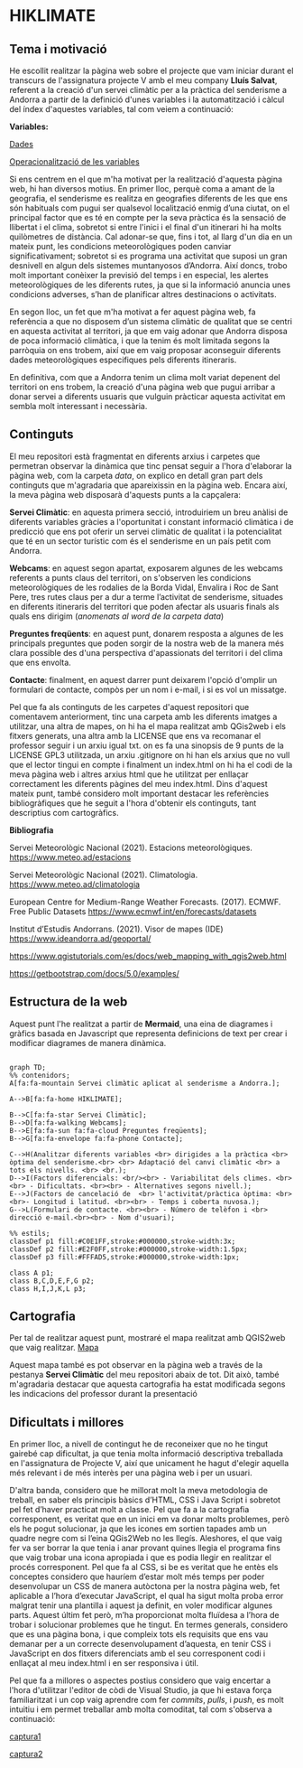 # HIKLIMATE

## Tema i motivació
He escollit realitzar la pàgina web sobre el projecte que vam iniciar durant el transcurs de l'assignatura projecte V amb 
el meu company **Lluís Salvat**, referent a la creació d'un servei climàtic per a la pràctica del senderisme a Andorra a partir de 
la definició d'unes variables i la automatització i càlcul del índex d'aquestes variables, tal com veiem a continuació:

**Variables:**

[Dades](data/base_dades.png)

[Operacionalització de les variables](data/operac_variables.png)

Si ens centrem en el que m'ha motivat per la realització d'aquesta pàgina web, hi han diversos motius. En primer lloc, 
perquè coma a amant de la geografia, el senderisme es realitza en geografies 
diferents de les que ens són habituals com pugui ser qualsevol localització enmig d’una ciutat, on el principal factor que es té en compte
per la seva pràctica és la sensació de llibertat i el clima, sobretot si entre l'inici i el final d'un itinerari hi ha molts quilòmetres de distància.
Cal adonar-se que, fins i tot, al llarg d'un dia en un mateix punt, les condicions meteorològiques poden canviar significativament; 
sobretot si es programa una activitat que suposi un gran desnivell en algun dels sistemes muntanyosos d’Andorra. Així doncs, trobo molt important 
conèixer la previsió del temps i en especial, les alertes meteorològiques de les diferents rutes, ja que si la informació anuncia unes condicions 
adverses, s’han de planificar altres destinacions o activitats.

En segon lloc, un fet que m'ha motivat a fer aquest pàgina web, fa referència a que no disposem d’un sistema climàtic de qualitat que se centri en 
aquesta activitat al territori, ja que em vaig adonar que Andorra disposa de poca informació climàtica, i que la tenim és molt limitada segons la 
parròquia on ens trobem, així que em vaig proposar aconseguir diferents dades meteorològiques especifiques pels diferents itineraris.

En definitiva, com que a Andorra tenim un clima molt variat depenent del territori on ens trobem, la creació d'una pàgina web que
pugui arribar a donar servei a diferents usuaris que vulguin pràcticar aquesta activitat em sembla molt interessant i necessària.

## Continguts
El meu repositori està fragmentat en diferents arxius i carpetes que permetran observar la dinàmica que tinc pensat seguir a l'hora d'elaborar la pàgina web,
com la carpeta *data*, on explico en detall gran part dels continguts que m'agradaria que apareixissin en la pàgina web. Encara així, la meva pàgina web disposarà d'aquests punts a la capçalera:

**Servei Climàtic**: en aquesta primera secció, introduiriem un breu anàlisi de diferents variables gràcies a l'oportunitat i constant informació climàtica i de predicció que ens pot oferir un servei climàtic de qualitat i la potencialitat que té en un sector turístic com és el senderisme en un país petit com Andorra.

**Webcams**: en aquest segon apartat, exposarem algunes de les webcams referents a punts claus del territori, on s'observen les condicions meteorològiques de les rodalies de la Borda Vidal, Envalira i Roc de Sant Pere, tres rutes claus per a dur a terme l’activitat de senderisme, situades en diferents itineraris del territori que poden afectar als usuaris finals als quals ens dirigim (*anomenats al word de la carpeta data*)

**Preguntes freqüents**: en aquest punt, donarem resposta a algunes de les principals preguntes que poden sorgir de la nostra web de la manera més clara possible des d'una perspectiva d'apassionats del territori i del clima que ens envolta.

**Contacte**: finalment, en aquest darrer punt deixarem l'opció d'omplir un formulari de contacte, compòs per un nom i e-mail, i si es vol un missatge.

Pel que fa als continguts de les carpetes d'aquest repositori que comentavem anteriorment, tinc una carpeta amb les diferents imatges a utilitzar, una altra de mapes, on hi ha el mapa realitzat amb QGis2web i els fitxers generats, una altra amb la LICENSE que ens va recomanar el professor seguir i un arxiu igual txt. on es fa una sinopsis de 9 punts de la LICENSE GPL3 utilitzada, un arxiu .gitignore on hi han els arxius que no vull que el lector tingui en compte i finalment un index.html on hi ha el codi de la meva pàgina web i altres arxius html que he utilitzat per enllaçar correctament les diferents pàgines del meu index.html.
Dins d'aquest mateix punt, també considero molt important destacar les referències bibliogràfiques que he seguit a l'hora d'obtenir els continguts, tant descriptius com cartogràfics.

**Bibliografia**

Servei Meteorològic Nacional (2021). Estacions meteorològiques. 
https://www.meteo.ad/estacions

Servei Meteorològic Nacional (2021). Climatologia. 
https://www.meteo.ad/climatologia

European Centre for Medium-Range Weather Forecasts. (2017). ECMWF. Free Public 
Datasets
https://www.ecmwf.int/en/forecasts/datasets

Institut d’Estudis Andorrans. (2021). Visor de mapes (IDE)
https://www.ideandorra.ad/geoportal/

https://www.qgistutorials.com/es/docs/web_mapping_with_qgis2web.html

https://getbootstrap.com/docs/5.0/examples/

## Estructura de la web
Aquest punt l'he realitzat a partir de **Mermaid**, una eina de diagrames i gràfics basada en Javascript que representa definicions de text per crear i modificar diagrames de manera dinàmica. 
```mermaid

graph TD;
%% contenidors;
A[fa:fa-mountain Servei climàtic aplicat al senderisme a Andorra.];
    
A-->B[fa:fa-home HIKLIMATE];

B-->C[fa:fa-star Servei Climàtic];
B-->D[fa:fa-walking Webcams];
B-->E[fa:fa-sun fa:fa-cloud Preguntes freqüents];
B-->G[fa:fa-envelope fa:fa-phone Contacte];

C-->H(Analitzar diferents variables <br> dirigides a la pràctica <br> òptima del senderisme.<br> <br> Adaptació del canvi climàtic <br> a tots els nivells. <br> <br.);
D-->I(Factors diferencials: <br/><br> - Variabilitat dels climes. <br><br> - Dificultats. <br><br> - Alternatives segons nivell.);
E-->J(Factors de cancelació de  <br> l'activitat/pràctica òptima: <br> <br>- Longitud i latitud. <br><br> - Temps i coberta nuvosa.);
G-->L(Formulari de contacte. <br><br> - Número de telèfon i <br> direcció e-mail.<br><br> - Nom d'usuari);

%% estils;
classDef p1 fill:#C0E1FF,stroke:#000000,stroke-width:3x;
classDef p2 fill:#E2F0FF,stroke:#000000,stroke-width:1.5px;
classDef p3 fill:#FFFAD5,stroke:#000000,stroke-width:1px;

class A p1;
class B,C,D,E,F,G p2;
class H,I,J,K,L p3;
```
## Cartografia
Per tal de realitzar aquest punt, mostraré el mapa realitzat amb QGIS2web que vaig realitzar.
[Mapa](Images/mapa1.png)

Aquest mapa també es pot observar en la pàgina web a través de la pestanya **Servei Climàtic** del meu repositori abaix de tot. Dit això, també m'agradaria destacar que aquesta cartografia ha estat modificada segons les indicacions del professor durant la presentació

## Dificultats i millores
En primer lloc, a nivell de contingut he de reconeixer que no he tingut gairebé cap dificultat, ja que tenia molta informació descriptiva treballada en l'assignatura de Projecte V, així que unicament he hagut d'elegir aquella més relevant i de més interès per una pàgina web i per un usuari.

D'altra banda, considero que he millorat molt la meva metodologia de treball, en saber els principis bàsics d’HTML, CSS i Java Script i sobretot pel fet d’haver practicat molt a classe. Pel que fa a la cartografia corresponent, es veritat que en un inici em va donar molts problemes, però els he pogut solucionar, ja que les icones em sortien tapades amb un quadre negre com si l’eina QGis2Web no les llegís. Aleshores, el que vaig fer va ser borrar la que tenia i anar provant quines llegia el programa fins que vaig trobar una icona apropiada i que es podia llegir en realitzar el procés corresponent. 
Pel que fa al CSS, si be es veritat que he entès els conceptes considero que hauríem d’estar molt més temps per poder desenvolupar un CSS de manera autòctona per la nostra pàgina web, fet aplicable a l’hora d’executar JavaScript, el qual ha sigut molta proba error malgrat tenir una plantilla i aquest ja definit, en voler modificar algunes parts. Aquest últim fet però, m’ha proporcionat molta fluïdesa a l’hora de trobar i solucionar problemes que he tingut.
En termes generals, considero que es una pàgina bona, i que compleix tots els requisits que ens vau demanar per a un correcte desenvolupament d’aquesta, en tenir CSS i JavaScript en dos fitxers diferenciats amb el seu corresponent codi i enllaçat al meu index.html i en ser responsiva i útil.

Pel que fa a millores o aspectes postius considero que vaig encertar a l'hora d'utilitzar l'editor de còdi de Visual Studio, ja que hi estava força familiaritzat i un cop vaig aprendre com fer *commits*, *pulls*, i *push*, es molt intuitiu i em permet treballar amb molta comoditat, tal com s'observa a continuació:

[captura1](Images/vs1.png)

[captura2](Images/vs2.png)

